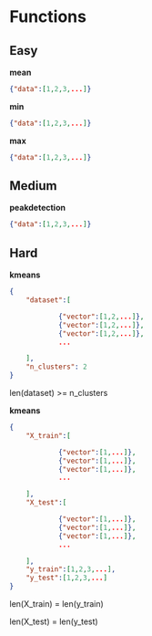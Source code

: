 # Functions

## Easy

**mean**
``` json
{"data":[1,2,3,...]}
```
**min**
``` json
{"data":[1,2,3,...]}
```
**max**
``` json
{"data":[1,2,3,...]}
```

## Medium

**peakdetection**
``` json
{"data":[1,2,3,...]}
```

## Hard

**kmeans**
``` json
{
    "dataset":[

            {"vector":[1,2,...]},
            {"vector":[1,2,...]},
            {"vector":[1,2,...]},
            ...

    ],
    "n_clusters": 2
}
```
len(dataset) >= n_clusters



**kmeans**
``` json
{
    "X_train":[

            {"vector":[1,...]},
            {"vector":[1,...]},
            {"vector":[1,...]},
            ...

    ],
    "X_test":[

            {"vector":[1,...]},
            {"vector":[1,...]},
            {"vector":[1,...]},
            ...

    ],
    "y_train":[1,2,3,...],
    "y_test":[1,2,3,...]
}
```
len(X_train) = len(y_train)


len(X_test) = len(y_test)
